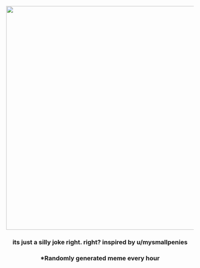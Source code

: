 <p align="center">
        <img src="https://i.redd.it/fy88mpj46hv81.jpg" width="600" height="600">
        </p>
        <h3 align="center">its just a silly joke right. right? inspired by u/mysmallpenies</h3>
        <h3 align="center">*Randomly generated meme every hour</h3>
    